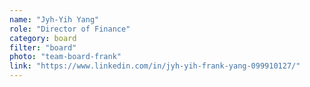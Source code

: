 ```yaml
---
name: "Jyh-Yih Yang"
role: "Director of Finance"
category: board
filter: "board"
photo: "team-board-frank"
link: "https://www.linkedin.com/in/jyh-yih-frank-yang-099910127/"
---
```

